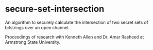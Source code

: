 # secure-set-intersection
An algorithm to securely calculate the intersection of two secret sets of bitstrings over an open channel.

Proceedings of research with Kenneth Allen and Dr. Amar Rasheed at Armstrong State University.
